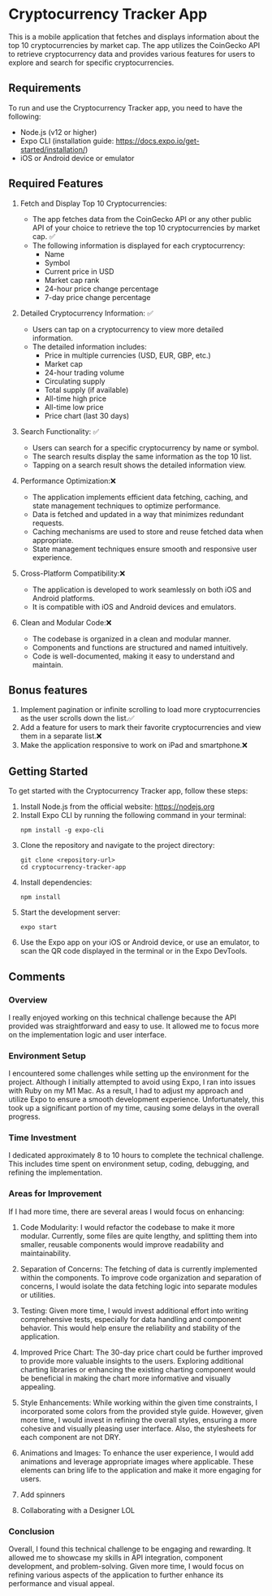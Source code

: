 # Cryptocurrency Tracker App

This is a mobile application that fetches and displays information about the top 10 cryptocurrencies by market cap. The app utilizes the CoinGecko API to retrieve cryptocurrency data and provides various features for users to explore and search for specific cryptocurrencies.

## Requirements

To run and use the Cryptocurrency Tracker app, you need to have the following:

- Node.js (v12 or higher)
- Expo CLI (installation guide: https://docs.expo.io/get-started/installation/)
- iOS or Android device or emulator

## Required Features

1. Fetch and Display Top 10 Cryptocurrencies:
   - The app fetches data from the CoinGecko API or any other public API of your choice to retrieve the top 10 cryptocurrencies by market cap. ✅
   - The following information is displayed for each cryptocurrency:
     - Name
     - Symbol
     - Current price in USD
     - Market cap rank
     - 24-hour price change percentage
     - 7-day price change percentage

2. Detailed Cryptocurrency Information: ✅
   - Users can tap on a cryptocurrency to view more detailed information.
   - The detailed information includes:
     - Price in multiple currencies (USD, EUR, GBP, etc.)
     - Market cap
     - 24-hour trading volume
     - Circulating supply
     - Total supply (if available)
     - All-time high price
     - All-time low price
     - Price chart (last 30 days)

3. Search Functionality: ✅
   - Users can search for a specific cryptocurrency by name or symbol.
   - The search results display the same information as the top 10 list.
   - Tapping on a search result shows the detailed information view.

4. Performance Optimization:❌
   - The application implements efficient data fetching, caching, and state management techniques to optimize performance.
   - Data is fetched and updated in a way that minimizes redundant requests.
   - Caching mechanisms are used to store and reuse fetched data when appropriate.
   - State management techniques ensure smooth and responsive user experience.

5. Cross-Platform Compatibility:❌
   - The application is developed to work seamlessly on both iOS and Android platforms.
   - It is compatible with iOS and Android devices and emulators.

6. Clean and Modular Code:❌
   - The codebase is organized in a clean and modular manner.
   - Components and functions are structured and named intuitively.
   - Code is well-documented, making it easy to understand and maintain.

## Bonus features

1. Implement pagination or infinite scrolling to load more cryptocurrencies as the user scrolls down the list.✅
2. Add a feature for users to mark their favorite cryptocurrencies and view them in a separate list.❌
3. Make the application responsive to work on iPad and smartphone.❌

## Getting Started

To get started with the Cryptocurrency Tracker app, follow these steps:

1. Install Node.js from the official website: https://nodejs.org
2. Install Expo CLI by running the following command in your terminal:
   ```
   npm install -g expo-cli
   ```
3. Clone the repository and navigate to the project directory:
   ```
   git clone <repository-url>
   cd cryptocurrency-tracker-app
   ```
4. Install dependencies:
   ```
   npm install
   ```
5. Start the development server:
   ```
   expo start
   ```
6. Use the Expo app on your iOS or Android device, or use an emulator, to scan the QR code displayed in the terminal or in the Expo DevTools.

## Comments

### Overview
I really enjoyed working on this technical challenge because the API provided was straightforward and easy to use. It allowed me to focus more on the implementation logic and user interface.

### Environment Setup
I encountered some challenges while setting up the environment for the project. Although I initially attempted to avoid using Expo, I ran into issues with Ruby on my M1 Mac. As a result, I had to adjust my approach and utilize Expo to ensure a smooth development experience. Unfortunately, this took up a significant portion of my time, causing some delays in the overall progress.

### Time Investment
I dedicated approximately 8 to 10 hours to complete the technical challenge. This includes time spent on environment setup, coding, debugging, and refining the implementation.

### Areas for Improvement
If I had more time, there are several areas I would focus on enhancing:

1. Code Modularity: I would refactor the codebase to make it more modular. Currently, some files are quite lengthy, and splitting them into smaller, reusable components would improve readability and maintainability.

2. Separation of Concerns: The fetching of data is currently implemented within the components. To improve code organization and separation of concerns, I would isolate the data fetching logic into separate modules or utilities.

3. Testing: Given more time, I would invest additional effort into writing comprehensive tests, especially for data handling and component behavior. This would help ensure the reliability and stability of the application.

4. Improved Price Chart: The 30-day price chart could be further improved to provide more valuable insights to the users. Exploring additional charting libraries or enhancing the existing charting component would be beneficial in making the chart more informative and visually appealing.

5. Style Enhancements: While working within the given time constraints, I incorporated some colors from the provided style guide. However, given more time, I would invest in refining the overall styles, ensuring a more cohesive and visually pleasing user interface. Also, the stylesheets for each component are not DRY.

6. Animations and Images: To enhance the user experience, I would add animations and leverage appropriate images where applicable. These elements can bring life to the application and make it more engaging for users.

7. Add spinners

8. Collaborating with a Designer LOL

### Conclusion
Overall, I found this technical challenge to be engaging and rewarding. It allowed me to showcase my skills in API integration, component development, and problem-solving. Given more time, I would focus on refining various aspects of the application to further enhance its performance and visual appeal.
